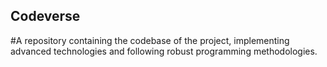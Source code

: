 ## Codeverse
#A repository containing the codebase of the project, implementing advanced technologies and following robust programming methodologies.
  
                 
                           
                    
   
